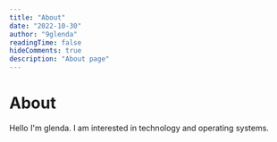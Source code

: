 ```yaml
---
title: "About"
date: "2022-10-30"
author: "9glenda"
readingTime: false
hideComments: true
description: "About page"
---
```

# About
Hello I'm glenda.
I am interested in technology and operating systems.
